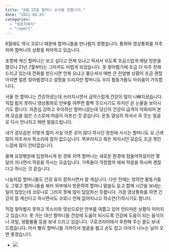 ```yaml
---
title: "8월 25일 할머니 소식을 전합니다."
date: "2021-08-25"
categories: 
  - "생존자복지"
  - "report"
---
```


8월에도 역시 코로나 때문에 할머니들을 만나뵙지 못했습니다. 통화와 영상통화를 자주 하며 할머니의 상황을 파악하고 있습니다.

포항에 계신 할머니는 보고 싶다고 언제 오냐고 하셔서 되도록 조심스럽게 매달 방문을 했으나 21년 7월부터는 그마저도 어렵게 되었습니다. 못 찾아뵙기에 조금 더 자주 전화드리고 있는데 전화를 받으시면 언제 오냐고 물으셔서 매번 큰 전염병 상황이 조금 괜찮아지면 얼른 찾아뵙겠다고 설명을 드리지만 할머니도 우리 활동가들도 아쉬움이 가득합니다.

서울 한 할머니는 건강하셨는데 쓰러지시면서 급작스럽게 건강이 많이 나빠지셨습니다. 직접 뵙지 못하니 영상통화로 안부를 여쭈면 활짝 웃으시기도 하지만 곧 눈물을 보이시기도 합니다. 자존심 강하고 우아하신 할머니셨는데 당신의 건강이 급격히 악화되어 본래 모습을 잃은 스스로에 마음이 아프신 것 같습니다. 운동 열심히 하셔서 꼭 웃는 얼굴로 다시 만나자고 매번 말씀드립니다.

내가 겉모습만 이렇게 젊지 사실 아픈 곳이 많다 하시던 창원에 사시는 할머니도 요 근래 많이 아프셔서 목소리에 힘이 없으십니다. 똑부러지고 뭐든 따지시던 모습도 조금 꺾인 느낌에 많이 안타깝습니다.

올해 요양병원에 입원하시게 된 경북 지역 할머니는 새로운 환경에 힘들어하셨지만 몇 달이 지나면서 적응을 하시는 모습입니다. 가족들이 걱정할까 애써 적응을 하시며 괜찮다고 하시는 것 같습니다.

나눔의집 할머니들도 건강 유지 잘하시면서 잘 계십니다. 다만 전에는 정의연 활동가들도 그렇고 할머니들을 뵈러 외부에서 방문하여 할머니 말씀도 듣고 함께 시간을 보내는 일이 많았는데 코로나로 그러지 못해 많이 답답하신 듯합니다. 가끔 영상통화를 하면 건강히 잘 계신다고 하시면서도 코로나 언제 없어지냐고 하소연(?)하시기도 합니다.

직접 찾아뵙지 못하고 목소리와 영상으로만 안부를 여쭙고 있어 안타까운 상황이 이어지고 있습니다. 못 가는 대신 할머니들 건강에 도움이 되시도록 건강에 도움이 되는 음식이나 과일, 생활물품 등을 보내 드리고 있습니다. 구로코리아에서 후원해 주신 꿀도 보내 드렸습니다. 어서 빨리 할머니들 가까이서 얼굴을 뵙고 손도 잡고 이야기 나누는 날이 오면 좋겠습니다.

- ![](https://womenandwar.net/kr/wp-content/uploads/2021/08/할머니-물품-과일-1024x327.jpg)
